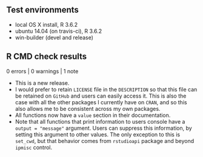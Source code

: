 ## Test environments
* local OS X install, R 3.6.2
* ubuntu 14.04 (on travis-ci), R 3.6.2
* win-builder (devel and release)

## R CMD check results

0 errors | 0 warnings | 1 note

  - This is a new release.
  - I would prefer to retain `LICENSE` file in the `DESCRIPTION` so that this
    file can be retained on `GitHub` and users can easily access it. This is
    also the case with all the other packages I currently have on `CRAN`, and so
    this also allows me to be consistent across my own packages.
  - All functions now have a `value` section in their documentation.
  - Note that all functions that print information to users console have a
    `output = "message"` argument. Users can suppress this information, by
    setting this argument to other values. The only exception to this is
    `set_cwd`, but that behavior comes from `rstudioapi` package and beyond
    `ipmisc` control. 
